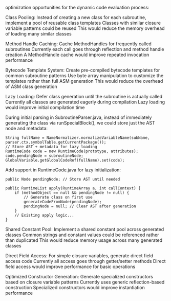 optimization opportunities for the dynamic code evaluation process:

Class Pooling:
Instead of creating a new class for each subroutine, implement a pool of reusable class templates
Classes with similar closure variable patterns could be reused
This would reduce the memory overhead of loading many similar classes

Method Handle Caching:
Cache MethodHandles for frequently called subroutines
Currently each call goes through reflection and method handle creation
A MethodHandle cache would improve repeated invocation performance

Bytecode Template System:
Create pre-compiled bytecode templates for common subroutine patterns
Use byte array manipulation to customize the templates rather than full ASM generation
This would reduce the overhead of ASM class generation

Lazy Loading:
Defer class generation until the subroutine is actually called
Currently all classes are generated eagerly during compilation
Lazy loading would improve initial compilation time

During initial parsing in SubroutineParser.java, instead of immediately generating the class via runSpecialBlock(), we could store just the AST node and metadata:
```
String fullName = NameNormalizer.normalizeVariableName(subName, parser.ctx.symbolTable.getCurrentPackage());
// Store AST + metadata for lazy loading
RuntimeCode code = new RuntimeCode(prototype, attributes);
code.pendingNode = subroutineNode;
GlobalVariable.getGlobalCodeRef(fullName).set(code);
```
Add support in RuntimeCode.java for lazy initialization:
```
public Node pendingNode; // Store AST until needed

public RuntimeList apply(RuntimeArray a, int callContext) {
    if (methodObject == null && pendingNode != null) {
        // Generate class on first use
        generateCodeFromNode(pendingNode);
        pendingNode = null; // Clear AST after generation
    }
    // Existing apply logic...
}
```

Shared Constant Pool:
Implement a shared constant pool across generated classes
Common strings and constant values could be referenced rather than duplicated
This would reduce memory usage across many generated classes

Direct Field Access:
For simple closure variables, generate direct field access code
Currently all access goes through getter/setter methods
Direct field access would improve performance for basic operations

Optimized Constructor Generation:
Generate specialized constructors based on closure variable patterns
Currently uses generic reflection-based construction
Specialized constructors would improve instantiation performance

